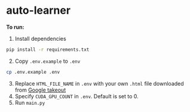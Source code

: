 # auto-learner

**To run:**
1. Install dependencies
```sh
pip install -r requirements.txt
```
2. Copy `.env.example` to `.env`
```sh
cp .env.example .env
```
3. Replace `HTML_FILE_NAME` in `.env` with your own `.html` file downloaded from [Google takeout](https://takeout.google.com)
4. Specify `CUDA_GPU_COUNT` in `.env`. Default is set to 0.
5. Run `main.py`
